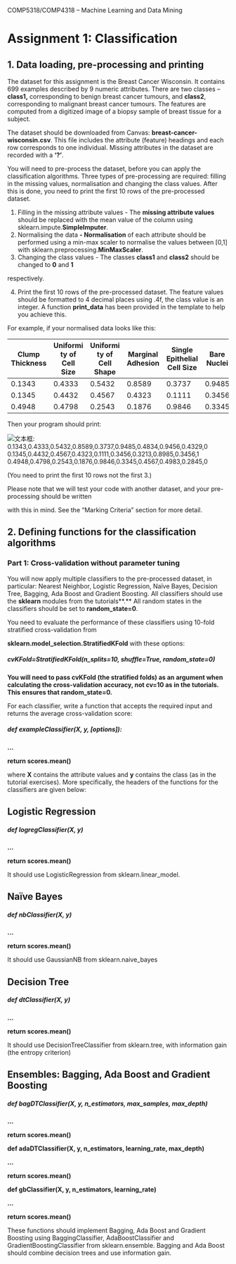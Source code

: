 



COMP5318/COMP4318 – Machine Learning and Data Mining

# Assignment 1: Classification



## 1. Data loading, pre-processing and printing

The dataset for this assignment is the Breast Cancer Wisconsin. It contains 699 examples described by 9 numeric attributes. There are two classes – **class1,** corresponding to benign breast cancer tumours, and **class2**, corresponding to malignant breast cancer tumours. The features are computed from a digitized image of a biopsy sample of breast tissue for a subject.

 

The dataset should be downloaded from Canvas: **breast-cancer-wisconsin.csv**. This file includes the attribute (feature) headings and each row corresponds to one individual. Missing attributes in the dataset are recorded with a **‘?’**.

 

You will need to pre-process the dataset, before you can apply the classification algorithms. Three types of pre-processing are required: filling in the missing values, normalisation and changing the class values. After this is done, you need to print the first 10 rows of the pre-processed dataset.

 

1. Filling in the missing attribute values - The **missing attribute values** should be replaced with the mean value of the column using sklearn.impute.**SimpleImputer**.
2. Normalising the data **- Normalisation** of each attribute should be performed using a min-max scaler to normalise the values between [0,1] with sklearn.preprocessing.**MinMaxScaler**.
3. Changing the class values - The classes **class1** and **class2** should be changed to **0** and **1**

respectively.

4. Print the first 10 rows of the pre-processed dataset. The feature values should be formatted to 4 decimal places using .4f, the class value is an integer. A function **print_data** has been provided in the template to help you achieve this.

 

For example, if your normalised data looks like this:

 

| Clump Thickness | Uniformi  ty of Cell Size | Uniformi ty  of Cell Shape | Marginal Adhesion | Single Epithelial Cell Size | Bare Nuclei | Bland Chromati  n | Normal Nucleoli | Mitose s | Class |
| --------------- | ------------------------- | -------------------------- | ----------------- | --------------------------- | ----------- | ----------------- | --------------- | -------- | ----- |
| 0.1343          | 0.4333                    | 0.5432                     | 0.8589            | 0.3737                      | 0.9485      | 0.4834            | 0.9456          | 0.4329   | 0     |
| 0.1345          | 0.4432                    | 0.4567                     | 0.4323            | 0.1111                      | 0.3456      | 0.3213            | 0.8985          | 0.3456   | 1     |
| 0.4948          | 0.4798                    | 0.2543                     | 0.1876            | 0.9846                      | 0.3345      | 0.4567            | 0.4983          | 0.2845   | 0     |

 

Then your program should print:



 

![文本框: 0.1343,0.4333,0.5432,0.8589,0.3737,0.9485,0.4834,0.9456,0.4329,0 0.1345,0.4432,0.4567,0.4323,0.1111,0.3456,0.3213,0.8985,0.3456,1 0.4948,0.4798,0.2543,0.1876,0.9846,0.3345,0.4567,0.4983,0.2845,0 ](file:///C:/Users/32534/AppData/Local/Temp/msohtmlclip1/01/clip_image002.png)

 

(You need to print the first 10 rows not the first 3.)

 

Please note that we will test your code with another dataset, and your pre-processing should be written

with this in mind. See the “Marking Criteria” section for more detail.

 

## 2. Defining functions for the classification algorithms

 

 

### Part 1: Cross-validation without parameter tuning

 

You will now apply multiple classifiers to the pre-processed dataset, in particular: Nearest Neighbor, Logistic Regression, Naïve Bayes, Decision Tree, Bagging, Ada Boost and Gradient Boosting. All classifiers should use the **sklearn** modules from the tutorials**.** All random states in the classifiers should be set to **random_state=0**.

 

You need to evaluate the performance of these classifiers using 10-fold stratified cross-validation from

**sklearn.model_selection.StratifiedKFold** with these options:

 

##### cvKFold=StratifiedKFold(n_splits=10, shuffle=True, random_state=0)

 

**You will need to pass cvKFold (the stratified folds) as an argument when calculating the cross-validation accuracy, not cv=10 as in the tutorials. This ensures that random_state=0.**

 

For each classifier, write a function that accepts the required input and returns the average cross-validation score:

 

##### def exampleClassifier(X, y, [options]):

**…**

**return scores.mean()**

where **X** contains the attribute values and **y** contains the class (as in the tutorial exercises). More specifically, the headers of the functions for the classifiers are given below:

## Logistic Regression

##### def logregClassifier(X, y)

**…**

**return scores.mean()**

It should use LogisticRegression from sklearn.linear_model.

 

## Naïve Bayes

##### def nbClassifier(X, y)

**…**

**return scores.mean()**

It should use GaussianNB from sklearn.naive_bayes



## Decision Tree

##### def dtClassifier(X, y)

**…**

**return scores.mean()**

It should use DecisionTreeClassifier from sklearn.tree, with information gain (the entropy criterion)

 

## Ensembles: Bagging, Ada Boost and Gradient Boosting

##### def bagDTClassifier(X, y, n_estimators, max_samples, max_depth)

**…**

**return scores.mean()**

 

 

**def adaDTClassifier(X, y, n_estimators, learning_rate, max_depth)**

**…**

**return scores.mean()**

 

 

**def gbClassifier(X, y, n_estimators, learning_rate)**

**…**

**return scores.mean()**

 

 

These functions should implement Bagging, Ada Boost and Gradient Boosting using BaggingClassifier, AdaBoostClassifier and GradientBoostingClassifier from sklearn.ensemble. Bagging and Ada Boost should combine decision trees and use information gain.

 

 